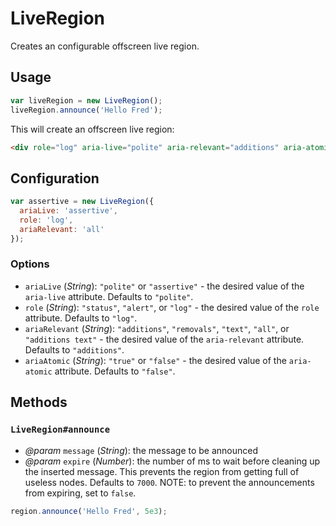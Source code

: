 # LiveRegion

Creates an configurable offscreen live region.

## Usage
```js
var liveRegion = new LiveRegion();
liveRegion.announce('Hello Fred');
```
This will create an offscreen live region:
```html
<div role="log" aria-live="polite" aria-relevant="additions" aria-atomic="false"></div>
```

## Configuration
```js
var assertive = new LiveRegion({
  ariaLive: 'assertive',
  role: 'log',
  ariaRelevant: 'all'
});
```
### Options
- `ariaLive` (_String_): `"polite"` or `"assertive"` - the desired value of the `aria-live` attribute. Defaults to `"polite"`.
- `role` (_String_): `"status"`, `"alert"`, or `"log"` - the desired value of the `role` attribute. Defaults to `"log"`.
- `ariaRelevant` (_String_): `"additions"`, `"removals"`, `"text"`, `"all"`, or `"additions text"` - the desired value of the `aria-relevant` attribute. Defaults to `"additions"`.
- `ariaAtomic` (_String_): `"true"` or `"false"` - the desired value of the `aria-atomic` attribute. Defaults to `"false"`.

## Methods

### `LiveRegion#announce`
- *@param* `message` (_String_): the message to be announced
- *@param* `expire` (_Number_): the number of ms to wait before cleaning up the inserted message. This prevents the region from getting full of useless nodes.  Defaults to `7000`.  NOTE: to prevent the announcements from expiring, set to `false`.
```js
region.announce('Hello Fred', 5e3);
```
